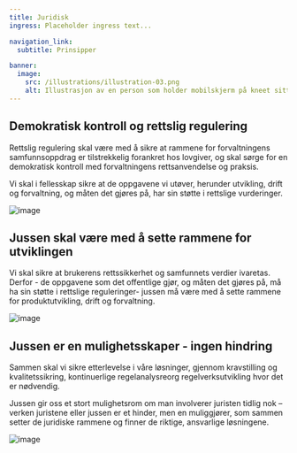 ```yaml
---
title: Juridisk
ingress: Placeholder ingress text...

navigation_link:
  subtitle: Prinsipper

banner:
  image:
    src: /illustrations/illustration-03.png
    alt: Illustrasjon av en person som holder mobilskjerm på kneet sitt
---
```


## Demokratisk kontroll og rettslig regulering
Rettslig regulering skal være med å sikre at rammene for forvaltningens samfunnsoppdrag er tilstrekkelig forankret hos lovgiver, og skal sørge for en demokratisk kontroll med forvaltningens rettsanvendelse og praksis.

Vi skal i fellesskap sikre at de oppgavene vi utøver, herunder utvikling, drift og forvaltning, og måten det gjøres på, har sin støtte i rettslige vurderinger.

![image](https://github.com/user-attachments/assets/f70ba2c1-cdc5-4d46-a492-eaa3a0eea386)

## Jussen skal være med å sette rammene for utviklingen 
Vi skal sikre at brukerens rettssikkerhet og samfunnets verdier ivaretas. Derfor - de oppgavene som det offentlige gjør, og måten det gjøres på, må ha sin støtte i rettslige reguleringer- jussen må være med å sette rammene for produktutvikling, drift og forvaltning.

![image](https://github.com/user-attachments/assets/43360bee-3687-414f-a835-9fd57c5d87e2)

## Jussen er en mulighetsskaper  - ingen hindring
Sammen skal vi sikre etterlevelse i våre løsninger, gjennom kravstilling og kvalitetssikring, kontinuerlige regelanalysreorg regelverksutvikling hvor det er nødvendig. 

Jussen gir oss et stort mulighetsrom om man involverer juristen tidlig nok – verken juristene eller jussen er et hinder, men en muliggjører, som sammen setter de juridiske rammene og finner de riktige, ansvarlige løsningene. 

![image](https://github.com/user-attachments/assets/1edf3f4a-71fa-4150-a8f7-c7acaeb38dd5)
